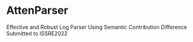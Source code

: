 # AttenParser
Effective and Robust Log Parser Using Semantic Contribution Difference
Submitted to ISSRE2022
